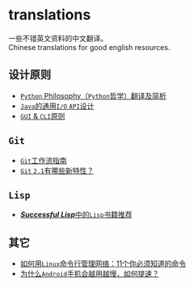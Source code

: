 translations
=======================

一些不错英文资料的中文翻译。  
Chinese translations for good english resources.

设计原则
------------------

- [`Python` Philosophy（`Python`哲学）翻译及简析](python-philosophy/)
- [`Java`的通用`I/O` `API`设计](generic-io-api-in-java-and-api-design/)
- [`GUI` & `CLI`原则](gui-and-cli-principles/)

`Git`
------------------

- [`Git`工作流指南](git-workflows-and-tutorials/)
- [`Git` `2.1`有哪些新特性？](whats-new-git-2-1/)

`Lisp`
------------------

- [***Successful Lisp***中的`Lisp`书籍推荐](recommend-lisp-books/suggestions4further-reading-in-successful-lisp.md)

其它
------------------

- [如何用`Linux`命令行管理网络：11个你必须知道的命令](how-to-work-with-network-from-linux-terminal/)
- [为什么`Android`手机会越用越慢，如何提速？](why-android-phones-slow-down-over-time-and-how-to-speed-them-up/)
